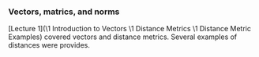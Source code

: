 ### Vectors, matrics, and norms

[Lecture 1](\1 Introduction to Vectors
    \1 Distance Metrics
    \1 Distance Metric Examples) covered vectors and distance metrics.  Several examples of distances were provides.

